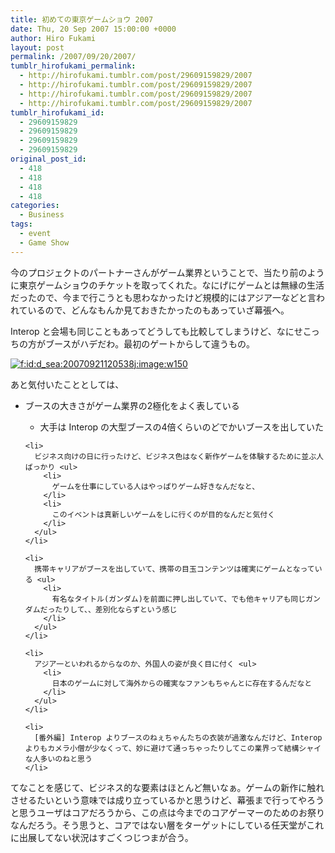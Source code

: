 ```yaml
---
title: 初めての東京ゲームショウ 2007
date: Thu, 20 Sep 2007 15:00:00 +0000
author: Hiro Fukami
layout: post
permalink: /2007/09/20/2007/
tumblr_hirofukami_permalink:
  - http://hirofukami.tumblr.com/post/29609159829/2007
  - http://hirofukami.tumblr.com/post/29609159829/2007
  - http://hirofukami.tumblr.com/post/29609159829/2007
  - http://hirofukami.tumblr.com/post/29609159829/2007
tumblr_hirofukami_id:
  - 29609159829
  - 29609159829
  - 29609159829
  - 29609159829
original_post_id:
  - 418
  - 418
  - 418
  - 418
categories:
  - Business
tags:
  - event
  - Game Show
---
```

<div class="section">
  <p>
    今のプロジェクトのパートナーさんがゲーム業界ということで、当たり前のように東京ゲームショウのチケットを取ってくれた。なにげにゲームとは無縁の生活だったので、今まで行こうとも思わなかったけど規模的にはアジア一などと言われているので、どんなもんか見ておきたかったのもあっていざ幕張へ。
  </p>
  
  <p>
    Interop と会場も同じこともあってどうしても比較してしまうけど、なにせこっちの方がブースがハデだわ。最初のゲートからして違うもの。
  </p>
  
  <p>
    <a href="http://f.hatena.ne.jp/d_sea/20070921120538" class="hatena-fotolife" target="_blank"><img src="http://cdn-ak.f.st-hatena.com/images/fotolife/d/d_sea/20070921/20070921120538.jpg?w=150" alt="f:id:d_sea:20070921120538j:image:w150" title="f:id:d_sea:20070921120538j:image:w150" class="hatena-fotolife" data-recalc-dims="1" /></a>
  </p>
  
  <p>
    あと気付いたこととしては、
  </p>
  
  <ul>
    <li>
      ブースの大きさがゲーム業界の2極化をよく表している</p> <ul>
        <li>
          大手は Interop の大型ブースの4倍くらいのどでかいブースを出していた
        </li>
      </ul>
    </li>
    
    <li>
      ビジネス向けの日に行ったけど、ビジネス色はなく新作ゲームを体験するために並ぶ人ばっかり <ul>
        <li>
          ゲームを仕事にしている人はやっぱりゲーム好きなんだなと、
        </li>
        <li>
          このイベントは真新しいゲームをしに行くのが目的なんだと気付く
        </li>
      </ul>
    </li>
    
    <li>
      携帯キャリアがブースを出していて、携帯の目玉コンテンツは確実にゲームとなっている <ul>
        <li>
          有名なタイトル(ガンダム)を前面に押し出していて、でも他キャリアも同じガンダムだったりして、、差別化ならずという感じ
        </li>
      </ul>
    </li>
    
    <li>
      アジア一といわれるからなのか、外国人の姿が良く目に付く <ul>
        <li>
          日本のゲームに対して海外からの確実なファンもちゃんとに存在するんだなと
        </li>
      </ul>
    </li>
    
    <li>
      [番外編] Interop よりブースのねぇちゃんたちの衣装が過激なんだけど、Interop よりもカメラ小僧が少なくって、妙に避けて通っちゃったりしてこの業界って結構シャイな人多いのねと思う
    </li>
  </ul>
  
  <p>
    てなことを感じて、ビジネス的な要素はほとんど無いなぁ。ゲームの新作に触れさせるたいという意味では成り立っているかと思うけど、幕張まで行ってやろうと思うユーザはコアだろうから、この点は今までのコアゲーマーのためのお祭りなんだろう。そう思うと、コアではない層をターゲットにしている任天堂がこれに出展してない状況はすごくつじつまが合う。
  </p>
</div>
